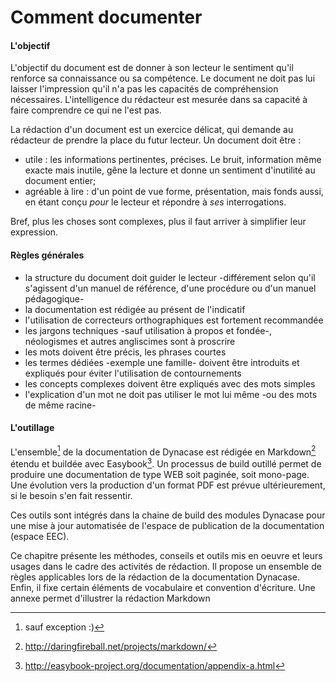 # Comment documenter 

#### L'objectif

L'objectif du document est de donner à son lecteur le sentiment qu'il renforce sa connaissance ou sa compétence. Le document ne doit pas lui laisser l'impression qu'il n'a pas les capacités de compréhension nécessaires. L'intelligence du rédacteur est mesurée dans sa capacité à faire comprendre ce qui ne l'est pas.

La rédaction d'un document est un exercice délicat, qui demande au rédacteur de prendre la place du futur lecteur.
Un document doit être :  

 * utile : les informations pertinentes, précises. Le bruit, information même exacte mais inutile, gêne la lecture et  donne un sentiment d'inutilité au document entier;
 * agréable à lire : d'un point de vue forme, présentation, mais fonds aussi, en étant conçu *pour* le lecteur et répondre à *ses* interrogations.
 
Bref, plus les choses sont complexes, plus il faut arriver à simplifier leur expression.

#### Règles générales


 * la structure du document doit guider le lecteur -différement selon qu'il s'agissent d'un manuel de référence, d'une procédure ou d'un manuel pédagogique-
 * la documentation est rédigée au présent de l'indicatif
 * l'utilisation de correcteurs orthographiques est fortement recommandée
 * les jargons techniques -sauf utilisation à propos et fondée-, néologismes et autres angliscimes sont à proscrire
 * les mots doivent être précis, les phrases courtes 
 * les termes dédiées -exemple une famille- doivent être introduits et expliqués pour éviter l'utilisation de contournements
 * les concepts complexes doivent être expliqués avec des mots simples
 * l'explication d'un mot ne doit pas utiliser le mot lui même -ou des mots de même racine-
 
 
#### L'outillage

L'ensemble[^1] de la documentation de Dynacase est rédigée en Markdown[^2] étendu et buildée avec Easybook[^3]. Un processus de build outillé permet de produire une documentation de type WEB soit paginée, soit mono-page. Une évolution vers la production d'un format PDF est prévue ultérieurement, si le besoin s'en fait ressentir.

Ces outils sont intégrés dans la chaine de build des modules Dynacase pour une mise à jour automatisée de l'espace de publication de la documentation (espace EEC).

Ce chapitre présente les méthodes, conseils et outils mis en oeuvre et leurs usages dans le cadre des activités de rédaction. Il propose un ensemble de règles applicables lors de la rédaction de la documentation Dynacase. Enfin, il fixe certain éléments de vocabulaire et convention d'écriture. Une annexe permet d'illustrer la rédaction Markdown


[^1]: sauf exception :)
[^2]: http://daringfireball.net/projects/markdown/
[^3]: http://easybook-project.org/documentation/appendix-a.html
